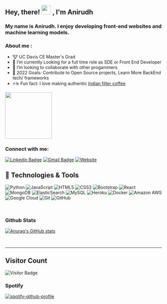 ## Hey, there! <img src="https://raw.githubusercontent.com/MartinHeinz/MartinHeinz/master/wave.gif" width="30px"> , I'm Anirudh 
### My name is Anirudh. I enjoy developing front-end websites and machine learning models.

### About me :

  - :cow: UC Davis CE Master's Grad
  - :rocket: I’m currently Looking for a full time role as SDE or Front End Developer 
  - 👯 I’m looking to collaborate with other progammers
  - 🥅 2022 Goals: Contribute to Open Source projects, Learn More BackEnd tech/ frameworks
  - ⚡:coffee: Fun fact: I love making authentic [Indian filter coffee](https://en.wikipedia.org/wiki/Indian_filter_coffee)
   <img height="150" src="https://github.com/anirudhsuresh/ReadMe/blob/main/coffee_ani.jpg">

<br />


### Connect with me:

[![Linkedin Badge](https://img.shields.io/badge/-anirudh_ramchandran-blue?style=flat-square&logo=Linkedin&logoColor=white&link=https://www.linkedin.com/in/anirudh-ramchandran//)](https://www.linkedin.com/in/anirudh-ramchandran)
[![Gmail Badge](https://img.shields.io/badge/-aniramch@ucdavis.edu-c14438?style=flat-square&logo=Gmail&logoColor=white&link=mailto:aniramch@ucdavis.edu)](mailto:aniramch@ucdavis.edu)
[![Website](https://img.shields.io/website?label=anirudh-suresh-ramchandran.web.app.com&sstyle=flat-square&url=https%3A%2F%2Fcodestackr.com)](https://anirudh-suresh-ramchandran.web.app/)


## 🔧 Technologies & Tools


![Python](https://img.shields.io/badge/-Python-black?style=flat-square&logo=Python)
![JavaScript](https://img.shields.io/badge/-JavaScript-black?style=flat-square&logo=javascript)
![HTML5](https://img.shields.io/badge/-HTML5-E34F26?style=flat-square&logo=html5&logoColor=white)
![CSS3](https://img.shields.io/badge/-CSS3-1572B6?style=flat-square&logo=css3)
![Bootstrap](https://img.shields.io/badge/-Bootstrap-563D7C?style=flat-square&logo=bootstrap)
![React](https://img.shields.io/badge/-React-black?style=flat-square&logo=react)
![MongoDB](https://img.shields.io/badge/-MongoDB-black?style=flat-square&logo=mongodb)
![ElasticSearch](https://img.shields.io/badge/-ElasticSearch-005571?style=flat-square&logo=elasticsearch)
![MySQL](https://img.shields.io/badge/-MySQL-black?style=flat-square&logo=mysql)
![Heroku](https://img.shields.io/badge/-Heroku-430098?style=flat-square&logo=heroku)
![Docker](https://img.shields.io/badge/-Docker-black?style=flat-square&logo=docker)
![Amazon AWS](https://img.shields.io/badge/Amazon%20AWS-232F3E?style=flat-square&logo=amazon-aws)
![Google Cloud](https://img.shields.io/badge/Google%20Cloud-black?style=flat-square&logo=google-cloud)
![Git](https://img.shields.io/badge/-Git-black?style=flat-square&logo=git)
![GitHub](https://img.shields.io/badge/-GitHub-181717?style=flat-square&logo=github)

<br />


### Github Stats

[![Anurag's GitHub stats](https://github-readme-stats.vercel.app/api?username=anirudhsuresh&hide=contribs,prs&theme=radical)](https://github.com/anuraghazra/github-readme-stats)

<br />



<!-- ### Top Languages

![Top Languages](https://github-readme-stats.vercel.app/api/top-langs/?username=anirudhsuresh&hide=TeX&layout=compact&theme=radical) -->

<!-- 
<br />

<br />
 -->


---
## Visitor Count
![Visitor Badge](https://visitor-badge.laobi.icu/badge?page_id=anirudhsuresh)
<!-- ![Visitor Count](https://profile-counter.glitch.me/{anirudhsuresh}/count.svg) -->

### Spotify
[![spotify-github-profile](https://spotify-github-profile.vercel.app/api/view?uid=3jg7lgfktl5ssezgqilnt47wi&cover_image=true&theme=default)](https://github.com/kittinan/spotify-github-profile)


